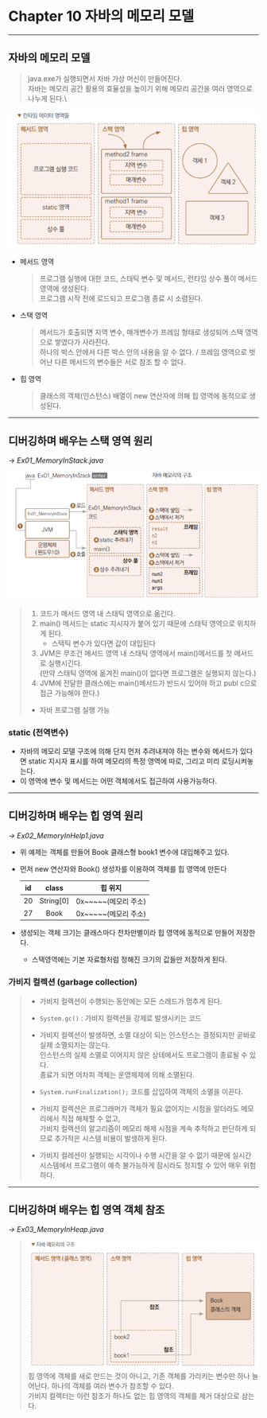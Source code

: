 # Chapter 10 자바의 메모리 모델

---

## 자바의 메모리 모델
>java.exe가 실행되면서 자바 가상 머신이 만들어진다.  
> 자바는 메모리 공간 활용의 효율성을 높이기 위해 메모리 공간을 여러 영역으로 나누게 된다.\

![20231220182758.png](20231220182758.png)
+ 메서드 영역
    >프로그램 실행에 대한 코드, 스태틱 변수 및 메서드, 런타임 상수 풀이 메서드 영역에 생성된다.  
  > 프로그램 시작 전에 로드되고 프로그램 종료 시 소렴된다.

+ 스택 영역
    > 메서드가 호출되면 지역 변수, 매개변수가 프레임 형태로 생성되어 스택 영역으로 쌓였다가 사라진다.  
  > 하나의 박스 안에서 다른 박스 안의 내용을 알 수 없다. / 프레임 영역으로 벗어난 다른 메서드의 변수들은 서로 참조 할 수 없다.
+ 힙 영역
    > 클래스의 객체(인스턴스) 배열이 new 연산자에 의해 힙 영역에 동적으로 생성된다.
---
## 디버깅하며 배우는 스택 영역 원리
→ *Ex01_MemoryInStack.java*

![2.png](2.png)
> 1. 코드가 메서드 영역 내 스태틱 영역으로 옮긴다.
> 2. main() 메서드는 static 지시자가 붙어 있기 때문에 스태틱 영역으로 위치하게 된다.
>    - 스택틱 변수가 있다면 값이 대입된다
> 3. JVM은 무조건 메서드 영역 내 스태틱 영역에서 main()메서드를 첫 메서드로 실행시긴다.  
> (만약 스태틱 영역에 옮겨진 main()이 없다면 프로그램은 실행되지 않는다.\)  
> 4. JVM에 전달한 클래스에는 main()메서드가 반드시 있어야 하고  publ  c으로 접근 가능해야 한다.)  
> +  자바 프로그램 실행 가능

###  static (전역변수)
  + 자바의 메모리 모델 구조에 의해 단지 먼저 추려내져야 하는 변수와 메서드가 있다면 static 지시자 표시를 하여 메모리의 특정 영역에 따로,
   그리고 미리 로딩시켜놓는다.
  + 이 영역에 변수 및 메서드는 어떤 객체에서도 접근하여 사용가능하다.

___

## 디버깅하며 배우는 힙 영역 원리
*→ Ex02_MemoryInHelp1.java*
+ 위 예제는 객체를 만들어 Book 클래스형 book1 변수에 대입해주고 있다.
+ 먼저 new 연산자와 Book() 생성자를 이용하여 객체를 힙 영역에 만든다

  | id |   class    |힙 위지|
  |:--:|:----------:|:--:|
  | 20 | String\[0] |0x~~~~~(메모리 주소)|
   | 27 |    Book    |0x~~~~~(메모리 주소)|
+ 생성되는 객체 크기는 클래스마다 천차만별이라 힙 영역에 동적으로 만들어 저장한다.
  + 스택영역에는 기본 자료형처럼 정해진 크기의 값들만 저장하게 된다.

### 가비지 컬렉션 (garbage collection)
>+ 가비지 컬렉션이 수행되는 동안에는 모든 스레드가 멈추게 된다.  
>  + ``System.gc()`` : 가비지 컬렉션을 강제로 발생시키는 코드  
>
>+ 가비지 컬렉션이 발생하면, 소멸 대상이 되는 인스턴스는 결정되지만 곧바로 실제 소멸되지는 않는다.  </br>인스턴스의 실제 소멸로 이어지지 않은 상테에서도 프로그램이 종료될 수 있다. </br> 종료가 되면 어차피 객체는 운영체제에 의해 소멸된다.
>+ ``System.runFinalization();`` 코드를 삽입하여 객체의 소멸을 이끈다.
>+ 가비지 컬렉션은 프로그래머가 객체가 필요 없어지는 시점을 알더라도 메모리에서 직접 해체할 수 없고, </br> 가비지 컬렉션의 알고리즘이 메모리 해제 시점을 계속 추적하고 판단하게 되므로 추가적은 시스템 비용이 발생하게 된다.
>+ 가비지 컬레션이 실행되는 시각이나 수행 시간을 알 수 없기 때문에 실시간 시스템에서 프로그램이 예측 불가능하게 잠시라도 정지할 수 있어 매우 위험하다.
---
## 디버깅하며 배우는 힙 영역 객체 참조
*→ Ex03_MemoryInHeap.java*

>![3.png](3.png)
> 힙 영역에 객체를 새로 만드는 것이 아니고, 기존 객체를 가리키는 변수만 하나 늘어난다.
> 하나의 객체를 여러 변수가 참조할 수 있다.  
> 가비지 컬렉터는 이런 참조가 하나도 없는 힙 영역의 객체를 제거 대상으로 삼는다.